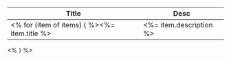 Title | Desc 
--- | ---
<% for (item of items) { %><%= item.title %> | <%= item.description %>
<% } %>